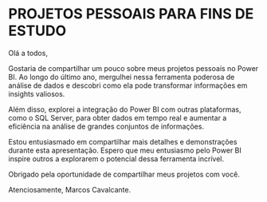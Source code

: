 # PROJETOS PESSOAIS PARA FINS DE ESTUDO

Olá a todos,

Gostaria de compartilhar um pouco sobre meus projetos pessoais no Power BI. Ao longo do último ano, mergulhei nessa ferramenta poderosa de análise de dados e descobri como ela pode transformar informações em insights valiosos.

Além disso, explorei a integração do Power BI com outras plataformas, como o SQL Server, para obter dados em tempo real e aumentar a eficiência na análise de grandes conjuntos de informações.

Estou entusiasmado em compartilhar mais detalhes e demonstrações durante esta apresentação. Espero que meu entusiasmo pelo Power BI inspire outros a explorarem o potencial dessa ferramenta incrível.

Obrigado pela oportunidade de compartilhar meus projetos com você.

Atenciosamente,
Marcos Cavalcante.
